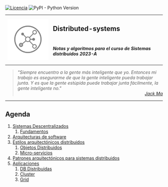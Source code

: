 [![Licencia](https://img.shields.io/badge/license-MIT-blue.svg)](http://kmonsoor.mit-license.org/) ![PyPI - Python Version](https://img.shields.io/pypi/pyversions/matplotlib)


<table>
<tr>
    <td rowspan="2"><img src="img/logo-sd.svg" alt="Redes"></td>
    <td colspan="3"><h2>Distributed-systems</h2></td>
</tr>
<tr><td colspan="3"><h5>Notas y algoritmos para el curso de Sistemas distribuidos 2023-A</h5></td></tr>
</table>


><i>"Siempre encuentro a la gente más inteligente que yo. Entonces mi trabajo es asegurarme de que la gente inteligente pueda trabajar junta. Y es que la gente estúpida puede trabajar junta fácilmente, la gente inteligente no."</i><br>
<cite style="display:block; text-align: right">[Jack Ma](https://es.wikipedia.org/wiki/Jack_Ma)</cite>

---
## Agenda
1. [Sistemas Descentralizados][11]
    1. [Fundamentos][11]
1. [Arquitecturas de software][21]
1. [Estilos arquitectónicos distribuidos][31]
    1. [Objetos Distribuidos][31]
    1. [Micro-servicios][32]
1. [Patrones arquitectónicos para sistemas distribuidos][41]
1. [Aplicaciones][51]
    1. [DB Distribuidas][51]
    1. [Cluster][52]
    1. [Grid][53]
    


[11]:https://github.com/GiancarloBenavides/Distributed-Systems/tree/main/11-Fundamentos
[21]:https://github.com/GiancarloBenavides/Distributed-Systems/tree/main/21-Arquitecturas
[31]:https://github.com/GiancarloBenavides/Distributed-Systems/tree/main/31-Ojetos-Distribuidos
[32]:https://github.com/GiancarloBenavides/Distributed-Systems/tree/main/32-Micro-Servicios
[41]:https://github.com/GiancarloBenavides/Distributed-Systems/tree/main/41-Patrones
[51]:https://github.com/GiancarloBenavides/Distributed-Systems/tree/main/51-Bases-Distribuidas
[52]:https://github.com/GiancarloBenavides/Distributed-Systems/tree/main/52-Sistemas-Distribuidos
[53]:https://github.com/GiancarloBenavides/Distributed-Systems/tree/main/53-Cluster
